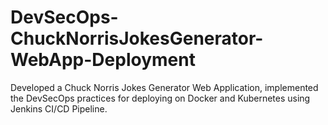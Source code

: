 # DevSecOps-ChuckNorrisJokesGenerator-WebApp-Deployment
Developed a Chuck Norris Jokes Generator Web Application, implemented the DevSecOps practices for deploying on Docker and Kubernetes using Jenkins CI/CD Pipeline.
